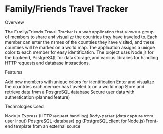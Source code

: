 # Family/Friends Travel Tracker
Overview

The Family/Friends Travel Tracker is a web application that allows a group of members to share and visualize the countries they have traveled to. Each member can enter the names of the countries they have visited, and these countries will be marked on a world map. The application assigns a unique color to each member for easy identification. The project uses Node.js for the backend, PostgreSQL for data storage, and various libraries for handling HTTP requests and database interactions.

Features

Add new members with unique colors for identification
Enter and visualize the countries each member has traveled to on a world map
Store and retrieve data from a PostgreSQL database
Secure user data with authentication (planned feature)

Technologies Used

Node.js
Express (HTTP request handling)
Body-parser (data capture from user input)
PostgreSQL (database)
pg (PostgreSQL client for Node.js)
Front-end template from an external source
